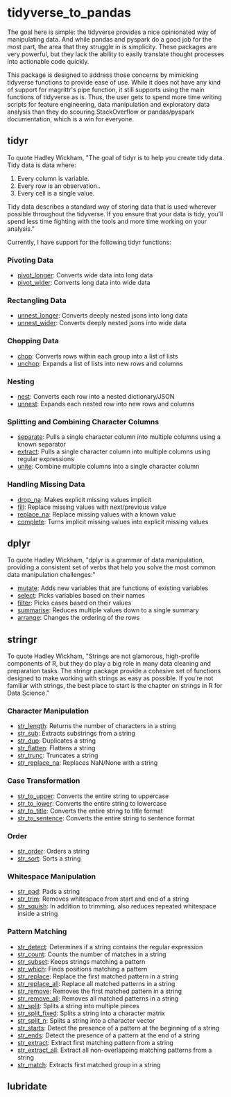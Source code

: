 # tidyverse_to_pandas
The goal here is simple: the tidyverse provides a nice opinionated way of manipulating data. And while pandas and pyspark do a good 
job for the most part, the area that they struggle in is simplicity. These packages are very powerful, but they lack the ability
to easily translate thought processes into actionable code quickly.

This package is designed to address those concerns by mimicking tidyverse functions to provide ease of use. While it does
not have any kind of support for magrittr's pipe function, it still supports using the main functions of tidyverse as is.
Thus, the user gets to spend more time writing scripts for feature engineering, data manipulation and exploratory data analysis
than they do scouring StackOverflow or pandas/pyspark documentation, which is a win for everyone.

## tidyr
To quote Hadley Wickham, "The goal of tidyr is to help you create tidy data. Tidy data is data where:

1. Every column is variable.
2. Every row is an observation..
3. Every cell is a single value.

Tidy data describes a standard way of storing data that is used wherever possible throughout the tidyverse. If you ensure that your data is tidy, you’ll spend less time fighting with the tools and more time working on your analysis."

Currently, I have support for the following tidyr functions:

### Pivoting Data
* [pivot_longer](https://tidyr.tidyverse.org/reference/pivot_longer.html): Converts wide data into long data
* [pivot_wider](https://tidyr.tidyverse.org/reference/pivot_wider.html): Converts long data into wide data

### Rectangling Data
* [unnest_longer](https://tidyr.tidyverse.org/reference/hoist.html): Converts deeply nested jsons into long data
* [unnest_wider](https://tidyr.tidyverse.org/reference/hoist.html): Converts deeply nested jsons into wide data

### Chopping Data
* [chop](https://tidyr.tidyverse.org/reference/chop.html): Converts rows within each group into a list of lists
* [unchop](https://tidyr.tidyverse.org/reference/chop.html): Expands a list of lists into new rows and columns

### Nesting
* [nest](https://tidyr.tidyverse.org/reference/nest.html): Converts each row into a nested dictionary/JSON
* [unnest](https://tidyr.tidyverse.org/reference/nest.html): Expands each nested row into new rows and columns

### Splitting and Combining Character Columns
* [separate](https://tidyr.tidyverse.org/reference/separate.html): Pulls a single character column into multiple columns using a known separator
* [extract](https://tidyr.tidyverse.org/reference/extract.html): Pulls a single character column into multiple columns using regular expressions
* [unite](https://tidyr.tidyverse.org/reference/unite.html): Combine multiple columns into a single character column

### Handling Missing Data
* [drop_na](https://tidyr.tidyverse.org/reference/drop_na.html): Makes explicit missing values implicit
* [fill](https://tidyr.tidyverse.org/reference/fill.html): Replace missing values with next/previous value
* [replace_na](https://tidyr.tidyverse.org/reference/replace_na.html): Replace missing values with a known value
* [complete](https://tidyr.tidyverse.org/reference/complete.html): Turns implicit missing values into explicit missing values

## dplyr
To quote Hadley Wickham, "dplyr is a grammar of data manipulation, providing a consistent set of verbs that help you solve the most common data manipulation challenges:"
* [mutate](https://dplyr.tidyverse.org/reference/mutate.html): Adds new variables that are functions of existing variables
* [select](https://dplyr.tidyverse.org/reference/select.html): Picks variables based on their names
* [filter](https://dplyr.tidyverse.org/reference/filter.html): Picks cases based on their values
* [summarise](https://dplyr.tidyverse.org/reference/summarise.html): Reduces multiple values down to a single summary
* [arrange](https://dplyr.tidyverse.org/reference/arrange.html): Changes the ordering of the rows

## stringr
To quote Hadley Wickham, "Strings are not glamorous, high-profile components of R, but they do play a big role in many data cleaning and preparation tasks. 
The stringr package provide a cohesive set of functions designed to make working with strings as easy as possible. If you’re not familiar with strings, 
the best place to start is the chapter on strings in R for Data Science."

### Character Manipulation
* [str_length](https://stringr.tidyverse.org/reference/str_length.html): Returns the number of characters in a string
* [str_sub](https://stringr.tidyverse.org/reference/str_sub.html): Extracts substrings from a string
* [str_dup](https://stringr.tidyverse.org/reference/str_dup.html): Duplicates a string
* [str_flatten](https://stringr.tidyverse.org/reference/str_flatten.html): Flattens a string
* [str_trunc](https://stringr.tidyverse.org/reference/str_trunc.html): Truncates a string
* [str_replace_na](https://stringr.tidyverse.org/reference/str_replace_na.html): Replaces NaN/None with a string

### Case Transformation
* [str_to_upper](https://stringr.tidyverse.org/reference/case.html): Converts the entire string to uppercase
* [str_to_lower](https://stringr.tidyverse.org/reference/case.html): Converts the entire string to lowercase
* [str_to_title](https://stringr.tidyverse.org/reference/case.html): Converts the entire string to title format
* [str_to_sentence](https://stringr.tidyverse.org/reference/case.html): Converts the entire string to sentence format

### Order
* [str_order](https://stringr.tidyverse.org/reference/str_order.html): Orders a string
* [str_sort](https://stringr.tidyverse.org/reference/str_order.html): Sorts a string

### Whitespace Manipulation
* [str_pad](https://stringr.tidyverse.org/reference/str_pad.html): Pads a string
* [str_trim](https://stringr.tidyverse.org/reference/str_trim.html): Removes whitespace from start and end of a string
* [str_squish](https://stringr.tidyverse.org/reference/str_trim.html): In addition to trimming, also reduces repeated whitespace inside a string

### Pattern Matching
* [str_detect](https://stringr.tidyverse.org/reference/str_detect.html): Determines if a string contains the regular expression
* [str_count](https://stringr.tidyverse.org/reference/str_count.html): Counts the number of matches in a string
* [str_subset](https://stringr.tidyverse.org/reference/str_subset.html): Keeps strings matching a pattern
* [str_which](https://stringr.tidyverse.org/reference/str_subset.html): Finds positions matching a pattern
* [str_replace](https://stringr.tidyverse.org/reference/str_replace.html): Replace the first matched pattern in a string
* [str_replace_all](https://stringr.tidyverse.org/reference/str_replace.html): Replace all matched patterns in a string
* [str_remove](https://stringr.tidyverse.org/reference/str_remove.html): Removes the first matched pattern in a string
* [str_remove_all](https://stringr.tidyverse.org/reference/str_remove.html): Removes all matched patterns in a string
* [str_split](https://stringr.tidyverse.org/reference/str_split.html): Splits a string into multiple pieces
* [str_split_fixed](https://stringr.tidyverse.org/reference/str_split.html): Splits a string into a character matrix
* [str_split_n](https://stringr.tidyverse.org/reference/str_split.html): Splits a string into a character vector
* [str_starts](https://stringr.tidyverse.org/reference/str_starts.html): Detect the presence of a pattern at the beginning of a string
* [str_ends](https://stringr.tidyverse.org/reference/str_starts.html): Detect the presence of a pattern at the end of a string
* [str_extract](https://stringr.tidyverse.org/reference/str_extract.html): Extract first matching pattern from a string
* [str_extract_all](https://stringr.tidyverse.org/reference/str_extract.html): Extract all non-overlapping matching patterns from a string
* [str_match](https://stringr.tidyverse.org/reference/str_match.html): Extracts first matched group in a string


## lubridate